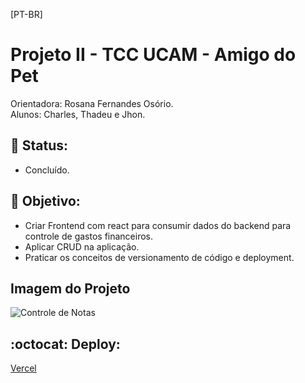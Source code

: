 [PT-BR]

# Projeto II - TCC UCAM - Amigo do Pet

Orientadora: Rosana Fernandes Osório.<br>
Alunos: Charles, Thadeu e Jhon.

## :memo: Status:

- Concluído.

## :dart: Objetivo:

- Criar Frontend com react para consumir dados do backend para controle de gastos financeiros.<br>
- Aplicar CRUD na aplicação.<br>
- Praticar os conceitos de versionamento de código e deployment.<br>

## Imagem do Projeto

![Controle de Notas]()

## :octocat: Deploy:

[Vercel]()
